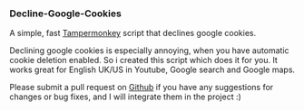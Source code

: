 ### Decline-Google-Cookies

A simple, fast [Tampermonkey](https://www.tampermonkey.net/) script that declines google cookies.

Declining google cookies is especially annoying, when you have automatic cookie deletion enabled.
So i created this script which does it for you. It works great for English UK/US in Youtube, Google search and Google maps.

Please submit a pull request on [Github](https://github.com/kakka0903/decline-google-cookies) if you have any suggestions for changes or bug fixes, and I will integrate them in the project :)
